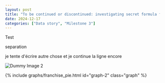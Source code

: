 ```yaml
---
layout: post
title: "To be continued or discontinued: investigating secret formula for successful movie franchise"
date: 2024-12-17
categories: ["Data story", "Milestone 3"]
---
```


Test 

separation 

je tente d'écrire autre chose et je continue la ligne encore

![Dummy Image 2](https://picsum.photos/1200/400)

{% include graphs/franchise_pie.html id="graph-2" class="graph" %}
